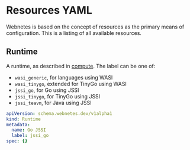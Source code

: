 # Resources YAML

Webnetes is based on the concept of resources as the primary means of configuration. This is a listing of all available resources.

## Runtime

A runtime, as described in [compute](../architecture/compute.md). The label can be one of:

- `wasi_generic`, for languages using WASI
- `wasi_tinygo`, extended for TinyGo using WASI
- `jssi_go`, for Go using JSSI
- `jssi_tinygo`, for TinyGo using JSSI
- `jssi_teavm`, for Java using JSSI

```yaml
apiVersion: schema.webnetes.dev/v1alpha1
kind: Runtime
metadata:
  name: Go JSSI
  label: jssi_go
spec: {}
```
